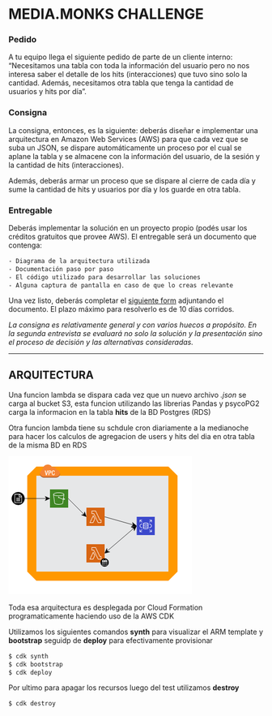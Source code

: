 # MEDIA.MONKS CHALLENGE

### Pedido

A tu equipo llega el siguiente pedido de parte de un cliente interno: “Necesitamos una tabla con toda la información del usuario pero no nos interesa saber el detalle de los hits (interacciones) que tuvo sino solo la cantidad. Además, necesitamos otra tabla que tenga la cantidad de usuarios y hits por día”. 

### Consigna

La consigna, entonces, es la siguiente: deberás diseñar e implementar una arquitectura en Amazon Web Services (AWS) para que cada vez que se suba un JSON, se dispare automáticamente un proceso por el cual se aplane la tabla y se almacene con la información del usuario, de la sesión y la cantidad de hits (interacciones). 

Además, deberás armar un proceso que se dispare al cierre de cada día y sume la cantidad de hits y usuarios por día y los guarde en otra tabla.

### Entregable

Deberás implementar la solución en un proyecto propio (podés usar los créditos gratuitos que provee AWS). El entregable será un documento que contenga:

    - Diagrama de la arquitectura utilizada
    - Documentación paso por paso
    - El código utilizado para desarrollar las soluciones
    - Alguna captura de pantalla en caso de que lo creas relevante

Una vez listo, deberás completar el [siguiente form](https://forms.gle/99rq9wGMkgp1RxxcA) adjuntando el documento. El plazo máximo para resolverlo es de 10 días corridos.

*La consigna es relativamente general y con varios huecos a propósito. En la segunda entrevista se evaluará no solo la solución y la presentación sino el proceso de decisión y las alternativas consideradas.*

___

## ARQUITECTURA

Una funcion lambda se dispara cada vez que un nuevo archivo *.json* se carga al bucket S3, esta funcion utilizando las librerias Pandas y psycoPG2 carga la informacion en la tabla **hits** de la BD Postgres (RDS)

Otra funcion lambda tiene su schdule cron diariamente a la medianoche para hacer los calculos de agregacion de users y hits del dia en otra tabla de la misma BD en RDS

![](./arq.png "arquitectura")

Toda esa arquitectura es desplegada por Cloud Formation programaticamente haciendo uso de la AWS CDK

Utilizamos los siguientes comandos **synth** para visualizar el ARM template y **bootstrap** seguidp de **deploy** para efectivamente provisionar

    $ cdk synth
    $ cdk bootstrap
    $ cdk deploy

Por ultimo para apagar los recursos luego del test utilizamos **destroy**

    $ cdk destroy